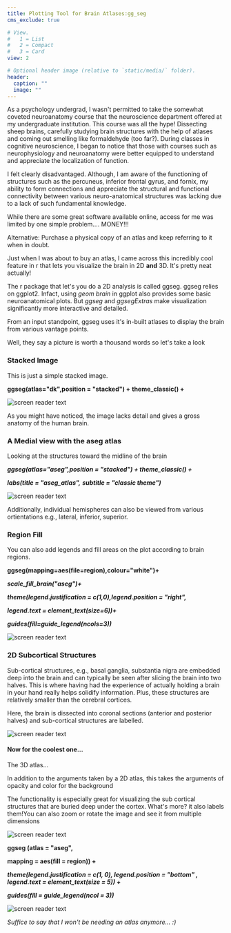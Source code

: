 ```yaml
---
title: Plotting Tool for Brain Atlases:gg_seg
cms_exclude: true

# View.
#   1 = List
#   2 = Compact
#   3 = Card
view: 2

# Optional header image (relative to `static/media/` folder).
header:
  caption: ""
  image: ""
---
```


 As a psychology undergrad, I wasn't permitted to take the somewhat coveted neuroanatomy course that the neuroscience department offered at my undergraduate institution. This course was all the hype! Dissecting sheep brains, carefully studying brain structures with the help of atlases and coming out smelling like formaldehyde (too far?). During classes in cognitive neuroscience, I began to notice that those with courses such as neurophysiology  and neuroanatomy were better equipped to understand and appreciate the localization of function.
 
 I felt clearly disadvantaged. Although,  I am aware of the functioning of structures such as the percuneus, inferior frontal gyrus, and fornix, my ability to form connections and appreciate the structural and functional connectivity between various neuro-anatomical structures was lacking due to a lack of such fundamental knowledge.
  
  
 While there are some great software available online, access for me was limited by one simple problem.... MONEY!!! 
  
Alternative: Purchase a physical copy of an atlas and keep referring to it when in doubt.

Just when I was about to buy an atlas, I came across this incredibly cool feature in r that lets you visualize the brain in 2D **and** 3D. It's pretty neat actually! 

  The r package that let's you do a 2D analysis is called ggseg. ggseg relies on ggplot2. Infact, using _geom brain_ in ggplot also provides some basic neuroanatomical plots. But _ggseg_ and _ggsegExtras_ make visualization significantly more interactive and detailed.
  
  From an input standpoint, ggseg uses it's in-built atlases to display the brain from various vantage points. 
  
  Well, they say a picture is worth a thousand words so let's take a look

### Stacked Image
This is just a simple stacked image. 





**ggseg(atlas="dk",position = "stacked") +**
  **theme_classic() +**
  
  
  
  
  
  
  
  
  
![screen reader text](stacked.png "caption")


























As you might have noticed, the image lacks detail and gives a gross anatomy of the human brain.










 
 
  

### A Medial view with the aseg atlas 


Looking at the structures toward the midline of the brain 



***ggseg(atlas="aseg",position = "stacked") + theme_classic() +***

***labs(title = "aseg_atlas",***
***subtitle = "classic theme")***













![screen reader text](medial.png "caption")    














Additionally, individual hemispheres can also be viewed from various ortientations e.g., lateral, inferior, superior. 



### Region Fill

You can also add legends and fill areas on the plot according to brain regions.  


**ggseg(mapping=aes(file=region),colour="white")+**

  ***scale_fill_brain("aseg")+***
  
  ***theme(legend.justification = c(1,0),legend.position = "right",***
  
  ***legend.text = element_text(size=6))+***
        
  ***guides(fill=guide_legend(ncols=3))***
  
  
  
  
  
  
  
  
  
  
  
  
  
  
  
![screen reader text](white.png "caption")     


















    
### 2D Subcortical Structures    



Sub-cortical structures, e.g., basal ganglia, substantia nigra are embedded deep into the brain and can typically be seen after slicing the brain into two halves. This is where having had the experience of actually holding a brain in your hand really helps solidify information. Plus, these structures are relatively smaller than the cerebral cortices. 


Here, the brain is dissected into coronal sections (anterior and posterior halves) and sub-cortical structures are labelled. 








 ![screen reader text](subcortical.png "caption")    
 
 
 
 
 
 
 
 
 
 
 
 
 
 
 
 
 
  
  
 
 
 
 



#### Now for the coolest one...
 
 
 
 The 3D atlas...
 
 In addition to the arguments taken by a 2D atlas, this takes the arguments of opacity and color for the background 


The functionality is especially great for visualizing the sub cortical structures that are buried deep under the cortex. What's more? it also labels them!You can also zoom or rotate the image and see it from multiple dimensions









   
   
![screen reader text](rename.png "caption")    










    
    
    
    
    
    
    
    
**ggseg (atlas = "aseg",**


**mapping = aes(fill = region)) +**

***theme(legend.justification = c(1, 0), legend.position = "bottom" , legend.text = element_text(size = 5)) +***

  
 ***guides(fill = guide_legend(ncol = 3))***
 
 
 
 
 
 
 
 
 
 
  
![screen reader text](glass.png "caption")

















  
_Suffice to say that I won't be needing an atlas anymore... :)_ 
                                 



